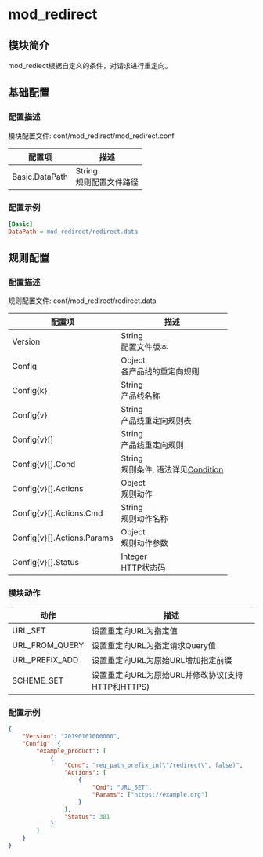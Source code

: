 # mod_redirect

## 模块简介

mod_rediect根据自定义的条件，对请求进行重定向。

## 基础配置

### 配置描述

模块配置文件: conf/mod_redirect/mod_redirect.conf

| 配置项         | 描述                               |
| -------------- | ---------------------------------- |
| Basic.DataPath | String<br>规则配置文件路径         |

### 配置示例

```ini
[Basic]
DataPath = mod_redirect/redirect.data
```

## 规则配置

### 配置描述

规则配置文件: conf/mod_redirect/redirect.data

| 配置项                     | 描述                           |
| -------------------------- | ------------------------------ |
| Version                    | String<br>配置文件版本         |
| Config                     | Object<br>各产品线的重定向规则 |
| Config{k}                  | String<br>产品线名称           |
| Config{v}                  | String<br>产品线重定向规则表   |
| Config{v}[]                | String<br>产品线重定向规则     |
| Config{v}[].Cond           | String<br>规则条件, 语法详见[Condition](../../condition/condition_grammar.md) |
| Config{v}[].Actions        | Object<br>规则动作             |
| Config{v}[].Actions.Cmd    | String<br>规则动作名称         |
| Config{v}[].Actions.Params | Object<br>规则动作参数         |
| Config{v}[].Status         | Integer<br>HTTP状态码          |

### 模块动作

| 动作           | 描述                                              |
| -------------- | ------------------------------------------------- |
| URL_SET        | 设置重定向URL为指定值                             |
| URL_FROM_QUERY | 设置重定向URL为指定请求Query值                    |
| URL_PREFIX_ADD | 设置重定向URL为原始URL增加指定前缀                |
| SCHEME_SET     | 设置重定向URL为原始URL并修改协议(支持HTTP和HTTPS) |

### 配置示例

```json
{
    "Version": "20190101000000",
    "Config": {
        "example_product": [
            {
                "Cond": "req_path_prefix_in(\"/redirect\", false)",
                "Actions": [
                    {
                        "Cmd": "URL_SET",
                        "Params": ["https://example.org"]
                    }
                ],
                "Status": 301
            }
        ]
    }
}
```
